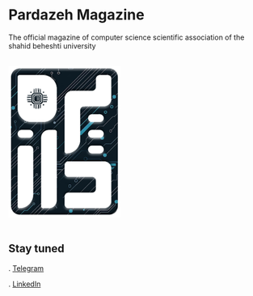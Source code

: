 # Pardazeh Magazine
The official magazine of computer science scientific association of the shahid beheshti university

<br>

<p style="display: block; margin: auto;"><img src="assets\pictures\Logo-outlined-01.png" height = 300 style=""></p>
<!-- ![Pardazeh Magazine](assets\pictures\Logo-outlined-01.png) -->

<br>

## Stay tuned
. [Telegram](https://t.me/SBU_CS_Mag)

<!-- . [![Caption]()](https://t.me/SBU_CS_Mag) -->

. [LinkedIn](https://linkedin.com/in/SBU_CS_Magazine)
